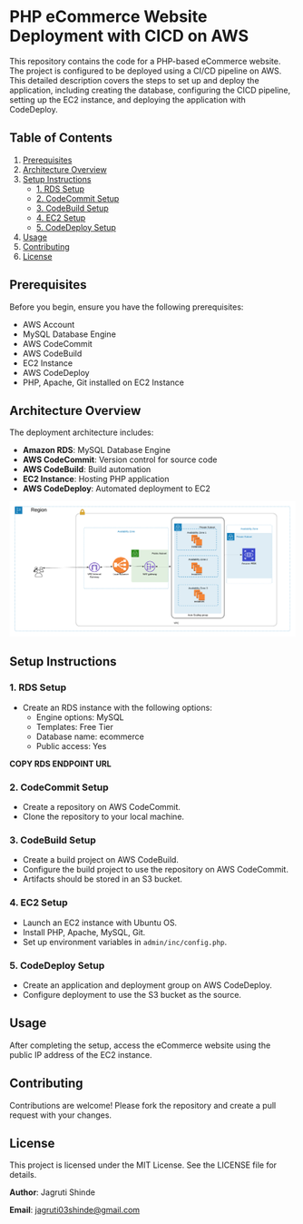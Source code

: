 # PHP eCommerce Website Deployment with CICD on AWS

This repository contains the code for a PHP-based eCommerce website. The project is configured to be deployed using a CI/CD pipeline on AWS. This detailed description covers the steps to set up and deploy the application, including creating the database, configuring the CICD pipeline, setting up the EC2 instance, and deploying the application with CodeDeploy.

## Table of Contents
1. [Prerequisites](#prerequisites)
2. [Architecture Overview](#architecture-overview)
3. [Setup Instructions](#setup-instructions)
   - [1. RDS Setup](#1-rds-setup)
   - [2. CodeCommit Setup](#2-codecommit-setup)
   - [3. CodeBuild Setup](#3-codebuild-setup)
   - [4. EC2 Setup](#4-ec2-setup)
   - [5. CodeDeploy Setup](#5-codedeploy-setup)
4. [Usage](#usage)
5. [Contributing](#contributing)
6. [License](#license)

## Prerequisites

Before you begin, ensure you have the following prerequisites:

- AWS Account
- MySQL Database Engine
- AWS CodeCommit
- AWS CodeBuild
- EC2 Instance
- AWS CodeDeploy
- PHP, Apache, Git installed on EC2 Instance

## Architecture Overview

The deployment architecture includes:

- **Amazon RDS**: MySQL Database Engine
- **AWS CodeCommit**: Version control for source code
- **AWS CodeBuild**: Build automation
- **EC2 Instance**: Hosting PHP application
- **AWS CodeDeploy**: Automated deployment to EC2

![image](https://github.com/jagrutishinde03/AWS-CICD-Deployment-for-PHP-project/blob/main/Project%20Architecture.png)
## Setup Instructions

### 1. RDS Setup

- Create an RDS instance with the following options:
  - Engine options: MySQL
  - Templates: Free Tier
  - Database name: ecommerce
  - Public access: Yes

**COPY RDS ENDPOINT URL**

### 2. CodeCommit Setup

- Create a repository on AWS CodeCommit.
- Clone the repository to your local machine.

### 3. CodeBuild Setup

- Create a build project on AWS CodeBuild.
- Configure the build project to use the repository on AWS CodeCommit.
- Artifacts should be stored in an S3 bucket.

### 4. EC2 Setup

- Launch an EC2 instance with Ubuntu OS.
- Install PHP, Apache, MySQL, Git.
- Set up environment variables in `admin/inc/config.php`.

### 5. CodeDeploy Setup

- Create an application and deployment group on AWS CodeDeploy.
- Configure deployment to use the S3 bucket as the source.

## Usage

After completing the setup, access the eCommerce website using the public IP address of the EC2 instance.

## Contributing

Contributions are welcome! Please fork the repository and create a pull request with your changes.

## License

This project is licensed under the MIT License. See the LICENSE file for details.

**Author**: Jagruti Shinde

**Email**: jagruti03shinde@gmail.com
